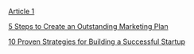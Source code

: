 [Article 1](https://www.canva.com/design/DAFjwxD1eLU/gILGUS7gl6dBYb0utQQduA/edit?utm_content=DAFjwxD1eLU&utm_campaign=designshare&utm_medium=link2&utm_source=sharebutton)

[5 Steps to Create an Outstanding Marketing Plan](https://docs.google.com/document/d/1sDNFcnvxNg2PuLRs1pdN_SvvUnKsdtsz6alzzggP6PM/edit#)

[10 Proven Strategies for Building a Successful Startup](https://docs.google.com/document/d/1nhLXFUBSgnjrQtaveRaaR3HGr546dx8JBVYJutru4q4/edit?usp=sharing)
